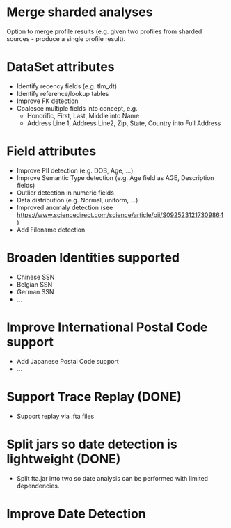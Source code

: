 # Merge sharded analyses
Option to merge profile results (e.g. given two profiles from sharded sources - produce a single profile result).

# DataSet attributes
 - Identify recency fields (e.g. tlm_dt)
 - Identify reference/lookup tables
 - Improve FK detection
 - Coalesce multiple fields into concept, e.g.
	 - Honorific, First, Last, Middle into Name
	 - Address Line 1, Address Line2, Zip, State, Country into Full Address

# Field attributes
 - Improve PII detection (e.g. DOB, Age, ...)
 - Improve Semantic Type detection (e.g. Age field as AGE, Description fields)
 - Outlier detection in numeric fields
 - Data distribution (e.g. Normal, uniform, ...)
 - Improved anomaly detection (see https://www.sciencedirect.com/science/article/pii/S0925231217309864)
 - Add Filename detection

# Broaden Identities supported
 - Chinese SSN
 - Belgian SSN
 - German SSN
 - ...

# Improve International Postal Code support
 - Add Japanese Postal Code support
 - ...

# Support Trace Replay (DONE)
 - Support replay via .fta files

# Split jars so date detection is lightweight (DONE)
 - Split fta.jar into two so date analysis can be performed with limited dependencies.

# Improve Date Detection

